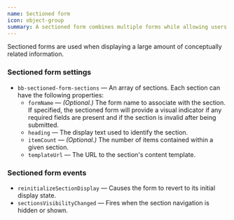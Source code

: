```yaml
---
name: Sectioned form
icon: object-group
summary: A sectioned form combines multiple forms while allowing users to target specific independent areas.
---
```


Sectioned forms are used when displaying a large amount of conceptually related information.

### Sectioned form settings ###
- `bb-sectioned-form-sections` &mdash; An array of sections. Each section can have the following properties:
    - `formName` &mdash; *(Optional.)* The form name to associate with the section.  If specified, the sectioned form will provide a visual indicator if any required fields are present and if the section is invalid after being submitted.
    - `heading` &mdash; The display text used to identify the section.
    - `itemCount` &mdash; *(Optional.)* The number of items contained within a given section.
    - `templateUrl` &mdash; The URL to the section's content template.

### Sectioned form events ###
- `reinitializeSectionDisplay` &mdash; Causes the form to revert to its initial display state.
- `sectionsVisibilityChanged` &mdash; Fires when the section navigation is hidden or shown.